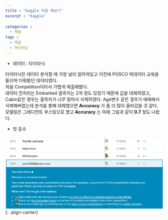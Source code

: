 ```yaml
---
title : "Kaggle 처음 해보기"
excerpt : "Kaggle"

categories :
  - 캐글
tags :
  - 캐글
  - 머신러닝
---
```


* 데이터 : 타이타닉

타이타닉은 데이터 분석할 때 가장 널리 알려져있고 이전에 POSCO 빅데이터 교육을 들으며 다뤄봤던 데이터였다.  
처음 Competition이라서 가볍게 제출해봤다.    
데이터 전처리는 Embarked 결측치는 2개 정도 있었기 때문에 값을 대체하였고, Cabin같은 경우는 결측치가 너무 많아서 삭제하였다. Age변수 같은 경우가 애매해서 삭제해버렸는데 분석을 통해 대체했으면 **Accuracy** 가 좀 더 많이 올라갔을 것 같다.   
모델링은 그레디언트 부스팅으로 했고 **Accuracy** 는 아래 그림과 같이 **0.7** 정도 나왔다.

* 첫 등수

![](/assets/images/kaggle.png){: .align-center}

